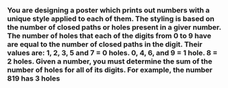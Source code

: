 ###  You are designing a poster which prints out numbers with a unique style applied to each of them. The styling is based on the number of closed paths or holes present in a giver number. The number of holes that each of the digits from 0 to 9 have are equal to the number of closed paths in the digit. Their values are: 1, 2, 3, 5 and 7 = 0 holes. 0, 4, 6, and 9 = 1 hole. 8 = 2 holes. Given a number, you must determine the sum of the number of holes for all of its digits. For example, the number 819 has 3 holes
